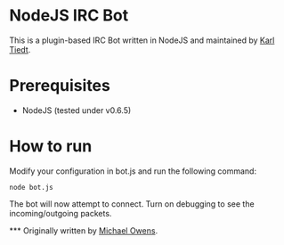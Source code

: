 NodeJS IRC Bot
==============
This is a plugin-based IRC Bot written in NodeJS and maintained by [Karl Tiedt](http://twitter.com/ktiedt).

Prerequisites
=============
* NodeJS (tested under v0.6.5)

How to run
==========
Modify your configuration in bot.js and run the following command:

    node bot.js

The bot will now attempt to connect. Turn on debugging to see the incoming/outgoing packets.

*** Originally written by [Michael Owens](http://www.michaelowens.nl).
